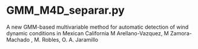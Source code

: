 # GMM_M4D_separar.py
A new GMM-based multivariable method for automatic detection
of wind dynamic conditions in Mexican California
M Arellano-Vazquez, M Zamora-Machado , M. Robles,  O. A. Jaramillo 
